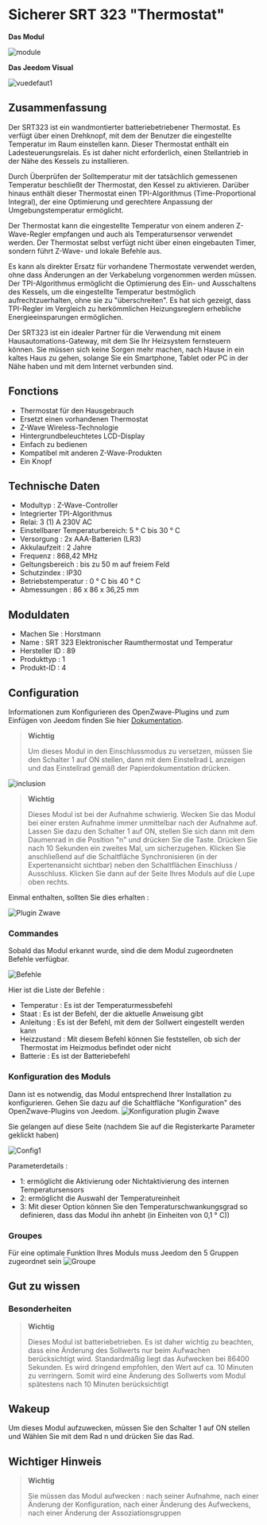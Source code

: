 # Sicherer SRT 323 "Thermostat"

**Das Modul**

![module](images/secure.srt323/module.jpg)

**Das Jeedom Visual**

![vuedefaut1](images/secure.srt323/vuedefaut1.jpg)

## Zusammenfassung

Der SRT323 ist ein wandmontierter batteriebetriebener Thermostat. Es verfügt über einen Drehknopf, mit dem der Benutzer die eingestellte Temperatur im Raum einstellen kann. Dieser Thermostat enthält ein Ladesteuerungsrelais. Es ist daher nicht erforderlich, einen Stellantrieb in der Nähe des Kessels zu installieren.

Durch Überprüfen der Solltemperatur mit der tatsächlich gemessenen Temperatur beschließt der Thermostat, den Kessel zu aktivieren. Darüber hinaus enthält dieser Thermostat einen TPI-Algorithmus (Time-Proportional Integral), der eine Optimierung und gerechtere Anpassung der Umgebungstemperatur ermöglicht.

Der Thermostat kann die eingestellte Temperatur von einem anderen Z-Wave-Regler empfangen und auch als Temperatursensor verwendet werden. Der Thermostat selbst verfügt nicht über einen eingebauten Timer, sondern führt Z-Wave- und lokale Befehle aus.

Es kann als direkter Ersatz für vorhandene Thermostate verwendet werden, ohne dass Änderungen an der Verkabelung vorgenommen werden müssen. Der TPI-Algorithmus ermöglicht die Optimierung des Ein- und Ausschaltens des Kessels, um die eingestellte Temperatur bestmöglich aufrechtzuerhalten, ohne sie zu "überschreiten". Es hat sich gezeigt, dass TPI-Regler im Vergleich zu herkömmlichen Heizungsreglern erhebliche Energieeinsparungen ermöglichen.

Der SRT323 ist ein idealer Partner für die Verwendung mit einem Hausautomations-Gateway, mit dem Sie Ihr Heizsystem fernsteuern können. Sie müssen sich keine Sorgen mehr machen, nach Hause in ein kaltes Haus zu gehen, solange Sie ein Smartphone, Tablet oder PC in der Nähe haben und mit dem Internet verbunden sind.

## Fonctions

-   Thermostat für den Hausgebrauch
-   Ersetzt einen vorhandenen Thermostat
-   Z-Wave Wireless-Technologie
-   Hintergrundbeleuchtetes LCD-Display
-   Einfach zu bedienen
-   Kompatibel mit anderen Z-Wave-Produkten
-   Ein Knopf

## Technische Daten

-   Modultyp : Z-Wave-Controller
-   Integrierter TPI-Algorithmus
-   Relai: 3 (1) A 230V AC
-   Einstellbarer Temperaturbereich: 5 ° C bis 30 ° C
-   Versorgung : 2x AAA-Batterien (LR3)
-   Akkulaufzeit : 2 Jahre
-   Frequenz : 868,42 MHz
-   Geltungsbereich : bis zu 50 m auf freiem Feld
-   Schutzindex : IP30
-   Betriebstemperatur : 0 ° C bis 40 ° C
-   Abmessungen : 86 x 86 x 36,25 mm

## Moduldaten

-   Machen Sie : Horstmann
-   Name : SRT 323 Elektronischer Raumthermostat und Temperatur
-   Hersteller ID : 89
-   Produkttyp : 1
-   Produkt-ID : 4

## Configuration

Informationen zum Konfigurieren des OpenZwave-Plugins und zum Einfügen von Jeedom finden Sie hier [Dokumentation](https://doc.jeedom.com/de_DE/plugins/automation%20protocol/openzwave/).

> **Wichtig**
>
> Um dieses Modul in den Einschlussmodus zu versetzen, müssen Sie den Schalter 1 auf ON stellen, dann mit dem Einstellrad L anzeigen und das Einstellrad gemäß der Papierdokumentation drücken.

![inclusion](images/secure.srt323/inclusion.jpg)

> **Wichtig**
>
> Dieses Modul ist bei der Aufnahme schwierig. Wecken Sie das Modul bei einer ersten Aufnahme immer unmittelbar nach der Aufnahme auf. Lassen Sie dazu den Schalter 1 auf ON, stellen Sie sich dann mit dem Daumenrad in die Position "n" und drücken Sie die Taste. Drücken Sie nach 10 Sekunden ein zweites Mal, um sicherzugehen. Klicken Sie anschließend auf die Schaltfläche Synchronisieren (in der Expertenansicht sichtbar) neben den Schaltflächen Einschluss / Ausschluss. Klicken Sie dann auf der Seite Ihres Moduls auf die Lupe oben rechts.

Einmal enthalten, sollten Sie dies erhalten :

![Plugin Zwave](images/secure.srt323/information.jpg)

### Commandes

Sobald das Modul erkannt wurde, sind die dem Modul zugeordneten Befehle verfügbar.

![Befehle](images/secure.srt323/commandes.jpg)

Hier ist die Liste der Befehle :

-   Temperatur : Es ist der Temperaturmessbefehl
-   Staat : Es ist der Befehl, der die aktuelle Anweisung gibt
-   Anleitung : Es ist der Befehl, mit dem der Sollwert eingestellt werden kann
-   Heizzustand : Mit diesem Befehl können Sie feststellen, ob sich der Thermostat im Heizmodus befindet oder nicht
-   Batterie : Es ist der Batteriebefehl

### Konfiguration des Moduls

Dann ist es notwendig, das Modul entsprechend Ihrer Installation zu konfigurieren. Gehen Sie dazu auf die Schaltfläche "Konfiguration" des OpenZwave-Plugins von Jeedom.
![Konfiguration plugin Zwave](images/plugin/bouton_configuration.jpg)

Sie gelangen auf diese Seite (nachdem Sie auf die Registerkarte Parameter geklickt haben)

![Config1](images/secure.srt323/config1.jpg)

Parameterdetails :

-   1: ermöglicht die Aktivierung oder Nichtaktivierung des internen Temperatursensors
-   2: ermöglicht die Auswahl der Temperatureinheit
-   3: Mit dieser Option können Sie den Temperaturschwankungsgrad so definieren, dass das Modul ihn anhebt (in Einheiten von 0,1 ° C))

### Groupes

Für eine optimale Funktion Ihres Moduls muss Jeedom den 5 Gruppen zugeordnet sein
![Groupe](images/secure.srt323/groupe.jpg)

## Gut zu wissen

### Besonderheiten

> **Wichtig**
>
> Dieses Modul ist batteriebetrieben. Es ist daher wichtig zu beachten, dass eine Änderung des Sollwerts nur beim Aufwachen berücksichtigt wird. Standardmäßig liegt das Aufwecken bei 86400 Sekunden. Es wird dringend empfohlen, den Wert auf ca. 10 Minuten zu verringern. Somit wird eine Änderung des Sollwerts vom Modul spätestens nach 10 Minuten berücksichtigt

## Wakeup

Um dieses Modul aufzuwecken, müssen Sie den Schalter 1 auf ON stellen und
Wählen Sie mit dem Rad n und drücken Sie das Rad.

## Wichtiger Hinweis

> **Wichtig**
>
> Sie müssen das Modul aufwecken : nach seiner Aufnahme, nach einer Änderung der Konfiguration, nach einer Änderung des Aufweckens, nach einer Änderung der Assoziationsgruppen
